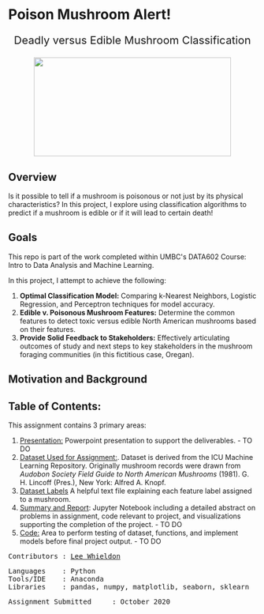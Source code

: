 # Poison Mushroom Alert! 
<p align="center"style="font-size:22px">
 Deadly versus Edible Mushroom Classification
</p>

<p align="center">
<img src="https://github.com/Lwhieldon/MushroomClassification/blob/master/images/edible-vs-poisonous-mushrooms.jpg?raw=true" width="400" height="200" />
</p>

## Overview

Is it possible to tell if a mushroom is poisonous or not just by its physical characteristics? In this project, I explore using classification algorithms to predict if a mushroom is edible or if it will lead to certain death!

## Goals

This repo is part of the work completed within UMBC's DATA602 Course: Intro to Data Analysis and Machine Learning.

In this project, I attempt to achieve the following:
<ol>
<li><b>Optimal Classification Model:</b> Comparing k-Nearest Neighbors, Logistic Regression, and Perceptron techniques for model accuracy.</li>
<li><b>Edible v. Poisonous Mushroom Features:</b> Determine the common features to detect toxic versus edible North American mushrooms based on their features.</li>
<li><b>Provide Solid Feedback to Stakeholders:</b> Effectively articulating outcomes of study and next steps to key stakeholders in the mushroom foraging communities (in this fictitious case, Oregan).</li>
</ol>

## Motivation and Background


## Table of Contents:

This assignment contains 3 primary areas:

<ol>
  <li><a href=https://github.com/Lwhieldon/IstheMushroomPoisonous/blob/master/Mushroom%20Classification%20Presentation.pptx>Presentation:</a> Powerpoint presentation to support the deliverables. - TO DO</li>
  <li><a href=https://archive.ics.uci.edu/ml/datasets/mushroom>Dataset Used for Assignment:</a>. Dataset is derived from the ICU Machine Learning Repository. Originally mushroom records were drawn from <i>Audobon Society Field Guide to North American Mushrooms </i>(1981). G. H. Lincoff (Pres.), New York: Alfred A. Knopf. </li>
  <li><a href=https://github.com/Lwhieldon/IstheMushroomPoisonous/blob/master/labels.txt>Dataset Labels</a> A helpful text file explaining each feature label assigned to a mushroom. </li>
  <li><a href=https://github.com/Lwhieldon/IstheMushroomPoisonous/blob/master/summaryreport.ipynb>Summary and Report</a>: Jupyter Notebook including a detailed abstract on problems in assignment, code relevant to project, and visualizations supporting the completion of the project. - TO DO</li>
  <li> <a href=https://github.com/Lwhieldon/IstheMushroomPoisonous/blob/master/code.ipynb>Code:</a> Area to perform testing of dataset, functions, and implement models before final project output. - TO DO</li>
 

  
</ol>

<pre>
Contributors : <a href=https://github.com/Lwhieldon>Lee Whieldon</a>
</pre>

<pre>
Languages    : Python
Tools/IDE    : Anaconda
Libraries    : pandas, numpy, matplotlib, seaborn, sklearn
</pre>

<pre>
Assignment Submitted     : October 2020
</pre>

